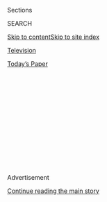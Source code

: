 <div id="app">

<div>

<div>

<div>

<div class="NYTAppHideMasthead css-1q2w90k e1suatyy0">

<div class="section css-ui9rw0 e1suatyy2">

<div class="css-eph4ug er09x8g0">

<div class="css-6n7j50">

</div>

<span class="css-1dv1kvn">Sections</span>

<div class="css-10488qs">

<span class="css-1dv1kvn">SEARCH</span>

</div>

[Skip to content](#site-content)[Skip to site
index](#site-index)

</div>

<div id="masthead-section-label" class="css-1wr3we4 eaxe0e00">

[Television](https://www.nytimes3xbfgragh.onion/section/arts/television)

</div>

<div class="css-10698na e1huz5gh0">

</div>

</div>

<div id="masthead-bar-one" class="section hasLinks css-15hmgas e1csuq9d3">

<div class="css-uqyvli e1csuq9d0">

</div>

<div class="css-1uqjmks e1csuq9d1">

</div>

<div class="css-9e9ivx">

[](https://myaccount.nytimes3xbfgragh.onion/auth/login?response_type=cookie&client_id=vi)

</div>

<div class="css-1bvtpon e1csuq9d2">

[Today’s
Paper](https://www.nytimes3xbfgragh.onion/section/todayspaper)

</div>

</div>

</div>

</div>

<div data-aria-hidden="false">

<div id="site-content" data-role="main">

<div>

<div class="css-1aor85t" style="opacity:0.000000001;z-index:-1;visibility:hidden">

<div class="css-1hqnpie">

<div class="css-epjblv">

<span class="css-17xtcya">[Television](/section/arts/television)</span><span class="css-x15j1o">|</span><span class="css-fwqvlz">Review:
‘Pose’ Demands to Be
Seen</span>

</div>

<div class="css-k008qs">

<div class="css-1iwv8en">

<span class="css-18z7m18"></span>

<div>

</div>

</div>

<span class="css-1n6z4y">https://nyti.ms/2LRJv6m</span>

<div class="css-1705lsu">

<div class="css-4xjgmj">

<div class="css-4skfbu" data-role="toolbar" data-aria-label="Social Media Share buttons, Save button, and Comments Panel with current comment count" data-testid="share-tools">

  - 
  - 
  - 
  - 
    
    <div class="css-6n7j50">
    
    </div>

  - 

</div>

</div>

</div>

</div>

</div>

</div>

<div class="css-13pd83m">

</div>

<div id="top-wrapper" class="css-1sy8kpn">

<div id="top-slug" class="css-l9onyx">

Advertisement

</div>

[Continue reading the main
story](#after-top)

<div class="ad top-wrapper" style="text-align:center;height:100%;display:block;min-height:250px">

<div id="top" class="place-ad" data-position="top" data-size-key="top">

</div>

</div>

<div id="after-top">

</div>

</div>

<div id="sponsor-wrapper" class="css-1hyfx7x">

<div id="sponsor-slug" class="css-19vbshk">

Supported by

</div>

[Continue reading the main
story](#after-sponsor)

<div id="sponsor" class="ad sponsor-wrapper" style="text-align:center;height:100%;display:block">

</div>

<div id="after-sponsor">

</div>

</div>

<div class="css-1vkm6nb ehdk2mb0">

# Review: ‘Pose’ Demands to Be Seen

</div>

<div class="css-79elbk" data-testid="photoviewer-wrapper">

<div class="css-z3e15g" data-testid="photoviewer-wrapper-hidden">

</div>

<div class="css-1a48zt4 ehw59r15" data-testid="photoviewer-children">

![<span class="css-16f3y1r e13ogyst0" data-aria-hidden="true">In “Pose,”
the new FX show about the 1980s house ball scene, Dominique Jackson
plays Elektra, the imperious mother of the House of
Abundance.</span><span class="css-cnj6d5 e1z0qqy90" itemprop="copyrightHolder"><span class="css-1ly73wi e1tej78p0">Credit...</span><span><span>JoJo
Whilden/FX</span></span></span>](https://static01.graylady3jvrrxbe.onion/images/2018/06/02/arts/02pose/merlin_138537249_b9b78edc-9c96-40d5-b8c5-3afcfb2bf57c-articleLarge.jpg?quality=75&auto=webp&disable=upscale)

</div>

</div>

<div class="css-xt80pu e12qa4dv0">

<div class="css-18e8msd">

<div class="css-vp77d3 epjyd6m0">

<div class="css-1baulvz">

By [<span class="css-1baulvz last-byline" itemprop="name">James
Poniewozik</span>](https://www.nytimes3xbfgragh.onion/by/james-poniewozik)

</div>

</div>

  - June 1,
    2018

  - 
    
    <div class="css-4xjgmj">
    
    <div class="css-d8bdto" data-role="toolbar" data-aria-label="Social Media Share buttons, Save button, and Comments Panel with current comment count" data-testid="share-tools">
    
      - 
      - 
      - 
      - 
        
        <div class="css-6n7j50">
        
        </div>
    
      - 
    
    </div>
    
    </div>

</div>

</div>

<div class="section meteredContent css-1r7ky0e" name="articleBody" itemprop="articleBody">

<div class="css-1fanzo5 StoryBodyCompanionColumn">

<div class="css-53u6y8">

Each competition in “Pose,” the boisterous, resplendent drama of the
1980s ball scene on FX, begins with a ritual phrase from Pray Tell
(Billy Porter), the M.C.: “The category is …”

That category — the theme to which teams dress, strut and, yes, pose —
might be royalty, or the military or “Dynasty.” The categories are both
a competitive challenge and a way of claiming social spaces from which
the catwalking combatants, gay and transgender, black and Hispanic, have
been excluded.

“Pose,” which begins Sunday, is itself a space-claiming project. Viewers
today might recognize the “category is” phrase from “RuPaul’s Drag Race”
or [know the
slang](https://www.wired.com/story/rupauls-drag-race-slang/), if not its
provenance. But “Pose” puts its characters, subculture and history stage
center. It stands, bold and plumed, and demands attention.

Ryan Murphy (the co-creator, with Brad Falchuk and Steven Canals), in
his last FX series before [founding his Netflix
empire](https://www.nytimes3xbfgragh.onion/2018/02/13/business/media/netflix-ryan-murphy.html),
was also assiduous about hiring transgender actors and creative staff,
including the author Janet Mock and Our Lady J (“Transparent”) as
producers and writers.

</div>

</div>

<div class="css-1fanzo5 StoryBodyCompanionColumn">

<div class="css-53u6y8">

“Pose” wears its purpose confidently but lightly. Yes, it’s a story of
struggle — the AIDS crisis is a constant shadow — but it spotlights its
characters’ aspirations. It’s sincere, buoyant and fun, stunningly
designed, mindful that a show about balls should be capable of having
one.

</div>

</div>

<div class="css-cfo9c3">

</div>

<div class="css-1fanzo5 StoryBodyCompanionColumn">

<div class="css-53u6y8">

At its heart is an underdog story. Blanca (Mj Rodriguez) breaks away
from the imperious ball legend Elektra (Dominique Jackson), mother of
the House of Abundance, to form her own house, which she christens the
House of Evangelista. (“Game of Thrones” has nothing on the regal
nomenclature here.)

A “house” is both a team and, literally, a home, and Blanca assembles a
crew of misfits and castoffs in her apartment. She forms an especially
maternal bond with Damon (Ryan Jamaal Swain), a gay teenager and
aspiring classical dancer from Pennsylvania who was kicked out of his
home.

The pilot, kinetically directed by Mr. Murphy, introduces a world —
familiar from the 1990 documentary “Paris Is Burning” but never detailed
like this in series TV — without feeling mechanical or overexpository.
The vogue battles, choreographed by Leiomy Maldonado and Danielle
Polanco, are thrilling, art-as-combat duels. Mr. Porter (“Kinky Boots”)
makes Pray Tell a wry guide to both the balls and the larger community
around them.

</div>

</div>

<div class="css-1fanzo5 StoryBodyCompanionColumn">

<div class="css-53u6y8">

The series feels, like [the “Angels in America”
revival](https://www.nytimes3xbfgragh.onion/2018/03/25/theater/angels-in-america-review-nathan-lane-andrew-garfield.html)
on Broadway or even (from a different ’80s subculture) [the
women’s-wrestling comedy
“GLOW,”](https://www.nytimes3xbfgragh.onion/2017/06/22/arts/television/glow-netflix-tv-review.html)like
an attempt to better understand the present by re-examining the 1980s as
an origin story.

At its periphery is a more familiar, heavy-handed story of
greed-is-good-era New York City, with a ubiquitous 2018 hook. Stan (Evan
Peters), a social-climbing young businessman from New Jersey, lands a
job with, yep, the Trump Organization.

The company’s celebrity leader is spoken of but not seen. Stan’s boss,
Matt (James Van Der Beek), personifies the age’s conspicuous consumption
and velociraptor aggression. Mr. Van Der Beek has a gift for playing
this kind of cocky boor, but when the show introduces him saying, “God
Bless Ronald Reagan” while hoovering lines of coke, it manages to be
both on and up the nose.

The two worlds connect when Stan falls for Angel (Indya Moore), a
prostitute and house member. (The series’ casting in general is a coup;
Ms. Moore, a model, is a relative newcomer to acting but you wouldn’t
know it from her presence and shaded performance.) They begin a
long-term affair even as he and his wife, Patty (Kate Mara), build an
overspent life in the suburbs; his life, too, is about the cultivation
of appearances.

“Realness” is a recurring theme in “Pose,” which is nuanced about the
conscious and unconscious assumptions the term can involve. Elektra uses
authenticity as a cudgel with Blanca, whom she insults for not “passing”
well enough; a gay-bar manager ejects Blanca, saying, “I’m not throwing
a costume party.” A later episode deals with the pressure to get
often-dangerous augmentations and injections.

But “Pose” is broadly empathetic and nonjudgmental. Each character is
making complicated decisions about how to define her- or himself,
including Elektra, who presents herself as unbreakable but is wrestling
with getting gender-confirmation surgery that her lover (Chris Meloni)
is vehemently against.

</div>

</div>

<div class="css-1fanzo5 StoryBodyCompanionColumn">

<div class="css-53u6y8">

The series is not afraid of melodrama, the first four episodes suffer
peak-TV bloat (at a full hour and up) and the scripts veer into the kind
of speechy dialogue that comes across as read more than spoken. But the
rough patches are lofted by its vitality and refusal to draw its
characters in terms of tragedy. As a sometimes-competitor to Elektra
puts it: “How lucky are we? We create ourselves.”

Like its characters, who sift through a larger culture’s looks and
iconography to create a custom-fit expression, “Pose” at its best
produces a hybrid — an old-fashioned story of surrogate family and
putting on a show, remixed into something novel. It is not flawless, but
it defines its own category.

</div>

</div>

</div>

<div>

</div>

<div>

</div>

<div>

</div>

<div>

<div id="bottom-wrapper" class="css-1ede5it">

<div id="bottom-slug" class="css-l9onyx">

Advertisement

</div>

[Continue reading the main
story](#after-bottom)

<div id="bottom" class="ad bottom-wrapper" style="text-align:center;height:100%;display:block;min-height:90px">

</div>

<div id="after-bottom">

</div>

</div>

</div>

</div>

</div>

## Site Index

<div>

</div>

## Site Information Navigation

  - [© <span>2020</span> <span>The New York Times
    Company</span>](https://help.nytimes3xbfgragh.onion/hc/en-us/articles/115014792127-Copyright-notice)

<!-- end list -->

  - [NYTCo](https://www.nytco.com/)
  - [Contact
    Us](https://help.nytimes3xbfgragh.onion/hc/en-us/articles/115015385887-Contact-Us)
  - [Work with us](https://www.nytco.com/careers/)
  - [Advertise](https://nytmediakit.com/)
  - [T Brand Studio](http://www.tbrandstudio.com/)
  - [Your Ad
    Choices](https://www.nytimes3xbfgragh.onion/privacy/cookie-policy#how-do-i-manage-trackers)
  - [Privacy](https://www.nytimes3xbfgragh.onion/privacy)
  - [Terms of
    Service](https://help.nytimes3xbfgragh.onion/hc/en-us/articles/115014893428-Terms-of-service)
  - [Terms of
    Sale](https://help.nytimes3xbfgragh.onion/hc/en-us/articles/115014893968-Terms-of-sale)
  - [Site
    Map](https://spiderbites.nytimes3xbfgragh.onion)
  - [Help](https://help.nytimes3xbfgragh.onion/hc/en-us)
  - [Subscriptions](https://www.nytimes3xbfgragh.onion/subscription?campaignId=37WXW)

</div>

</div>

</div>

</div>
